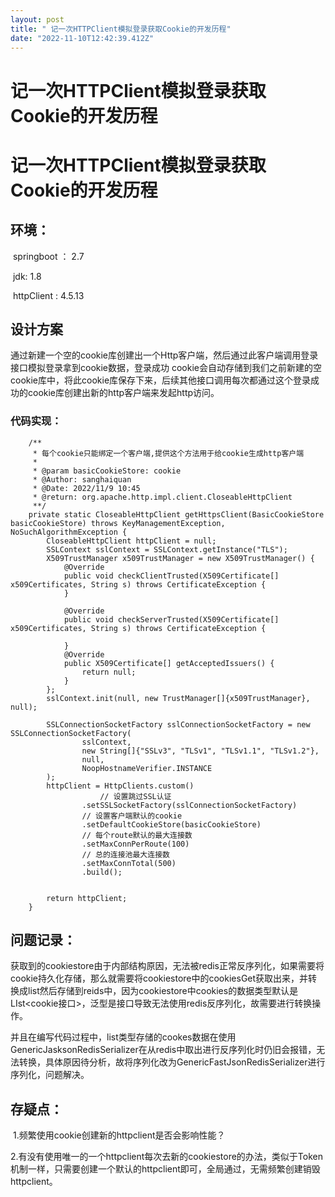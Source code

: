 ```yaml
---
layout: post
title: " 记一次HTTPClient模拟登录获取Cookie的开发历程"
date: "2022-11-10T12:42:39.412Z"
---
```

记一次HTTPClient模拟登录获取Cookie的开发历程
==============================

记一次HTTPClient模拟登录获取Cookie的开发历程
==============================

环境：
---

​ springboot ： 2.7

​ jdk: 1.8

​ httpClient : 4.5.13

设计方案
----

​ 通过新建一个空的cookie库创建出一个Http客户端，然后通过此客户端调用登录接口模拟登录拿到cookie数据，登录成功 cookie会自动存储到我们之前新建的空cookie库中，将此cookie库保存下来，后续其他接口调用每次都通过这个登录成功的cookie库创建出新的http客户端来发起http访问。

### 代码实现：

        /**
         * 每个cookie只能绑定一个客户端,提供这个方法用于给cookie生成http客户端
         *
         * @param basicCookieStore: cookie
         * @Author: sanghaiquan
         * @Date: 2022/11/9 10:45
         * @return: org.apache.http.impl.client.CloseableHttpClient
         **/
        private static CloseableHttpClient getHttpsClient(BasicCookieStore basicCookieStore) throws KeyManagementException, NoSuchAlgorithmException {
            CloseableHttpClient httpClient = null;
            SSLContext sslContext = SSLContext.getInstance("TLS");
            X509TrustManager x509TrustManager = new X509TrustManager() {
                @Override
                public void checkClientTrusted(X509Certificate[] x509Certificates, String s) throws CertificateException {
                }
    
                @Override
                public void checkServerTrusted(X509Certificate[] x509Certificates, String s) throws CertificateException {
    
                }
                @Override
                public X509Certificate[] getAcceptedIssuers() {
                    return null;
                }
            };
            sslContext.init(null, new TrustManager[]{x509TrustManager}, null);
    
            SSLConnectionSocketFactory sslConnectionSocketFactory = new SSLConnectionSocketFactory(
                    sslContext,
                    new String[]{"SSLv3", "TLSv1", "TLSv1.1", "TLSv1.2"},
                    null,
                    NoopHostnameVerifier.INSTANCE
            );
            httpClient = HttpClients.custom()
              			// 设置跳过SSL认证
                    .setSSLSocketFactory(sslConnectionSocketFactory)
                    // 设置客户端默认的cookie
                    .setDefaultCookieStore(basicCookieStore)
                    // 每个route默认的最大连接数
                    .setMaxConnPerRoute(100)
                    // 总的连接池最大连接数
                    .setMaxConnTotal(500)
                    .build();
    
    
            return httpClient;
        }
    
    

问题记录：
-----

​ 获取到的cookiestore由于内部结构原因，无法被redis正常反序列化，如果需要将cookie持久化存储，那么就需要将cookiestore中的cookiesGet获取出来，并转换成list然后存储到reids中，因为cookiestore中cookies的数据类型默认是LIst<cookie接口>，泛型是接口导致无法使用redis反序列化，故需要进行转换操作。

​ 并且在编写代码过程中，list类型存储的cookes数据在使用GenericJasksonRedisSerializer在从redis中取出进行反序列化时仍旧会报错，无法转换，具体原因待分析，故将序列化改为GenericFastJsonRedisSerializer进行序列化，问题解决。

存疑点：
----

​ 1.频繁使用cookie创建新的httpclient是否会影响性能？

​ 2.有没有使用唯一的一个httpclient每次去新的cookiestore的办法，类似于Token机制一样，只需要创建一个默认的httpclient即可，全局通过，无需频繁创建销毁httpclient。